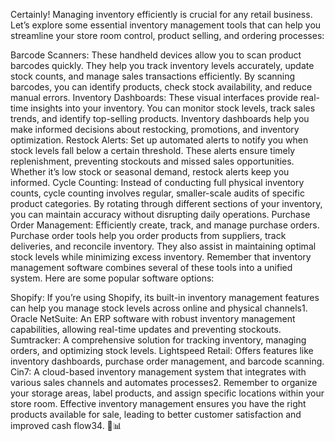 Certainly! Managing inventory efficiently is crucial for any retail business. Let’s explore some essential inventory management tools that can help you streamline your store room control, product selling, and ordering processes:

Barcode Scanners: These handheld devices allow you to scan product barcodes quickly. They help you track inventory levels accurately, update stock counts, and manage sales transactions efficiently. By scanning barcodes, you can identify products, check stock availability, and reduce manual errors.
Inventory Dashboards: These visual interfaces provide real-time insights into your inventory. You can monitor stock levels, track sales trends, and identify top-selling products. Inventory dashboards help you make informed decisions about restocking, promotions, and inventory optimization.
Restock Alerts: Set up automated alerts to notify you when stock levels fall below a certain threshold. These alerts ensure timely replenishment, preventing stockouts and missed sales opportunities. Whether it’s low stock or seasonal demand, restock alerts keep you informed.
Cycle Counting: Instead of conducting full physical inventory counts, cycle counting involves regular, smaller-scale audits of specific product categories. By rotating through different sections of your inventory, you can maintain accuracy without disrupting daily operations.
Purchase Order Management: Efficiently create, track, and manage purchase orders. Purchase order tools help you order products from suppliers, track deliveries, and reconcile inventory. They also assist in maintaining optimal stock levels while minimizing excess inventory.
Remember that inventory management software combines several of these tools into a unified system. Here are some popular software options:

Shopify: If you’re using Shopify, its built-in inventory management features can help you manage stock levels across online and physical channels1.
Oracle NetSuite: An ERP software with robust inventory management capabilities, allowing real-time updates and preventing stockouts.
Sumtracker: A comprehensive solution for tracking inventory, managing orders, and optimizing stock levels.
Lightspeed Retail: Offers features like inventory dashboards, purchase order management, and barcode scanning.
Cin7: A cloud-based inventory management system that integrates with various sales channels and automates processes2.
Remember to organize your storage areas, label products, and assign specific locations within your store room. Effective inventory management ensures you have the right products available for sale, leading to better customer satisfaction and improved cash flow34. 🛒📊